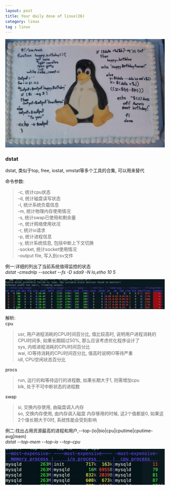 ```yaml
---
layout: post
title: Your daily dose of linux(26)
category: linux
tag : linux
---
```

<img src="/img/in-post/linux.jpg">

### dstat  

dstat, 类似于top, free, iostat, vmstat等多个工具的合集, 可以用来替代  

命令参数:  
>-c, 统计cpu状态  
>-d, 统计磁盘读写状态  
>-l, 统计系统负载信息  
>-m, 统计物理内存使用情况  
>-s, 统计swap已使用和剩余量  
>-n, 统计网络使用状况  
>-r, 统计io请求  
>-p, 统计进程信息  
>-y, 统计系统信息, 包括中断上下文切换  
>-socket, 统计socket使用情况  
>–output file, 写入到csv文件  

例一:详细的列出了当前系统值得监控的状态    
*dstat -cmsdnlp --socket --fs  -D sda9 -N lo,etho 10 5*  

<img src="/img/in-post/dstat.png">  

解析:  
cpu  
>usr, 用户进程消耗的CPU时间百分比, 值比较高时, 说明用户进程消耗的CPU时间多, 如果长期超过50%, 那么应该考虑优化程序设计了  
>sys, 内核进程消耗的CPU时间百分比  
>wai, IO等待消耗的CPU时间百分比, 值高时说明IO等待严重  
>idl, CPU空闲状态百分比  

procs  
>run, 运行的和等待运行的进程数, 如果长期大于1, 则需增加cpu  
>blk, 处于不可中断状态的进程数  

swap  
>si, 交换内存使用, 由磁盘调入内存  
>so, 交换内存使用, 由内存调入磁盘 内存够用的时候, 这2个值都是0, 如果这2个值长期大于0时, 系统性能会受到影响  


例二:找出占用资源最高的进程和用户,--top-(io|bio|cpu|cputime|cputime-avg|mem)    
*dstat --top-mem --top-io --top-cpu*  

<img src="/img/in-post/dstattop.png">  


